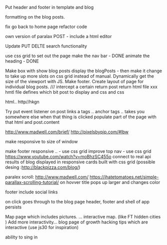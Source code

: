 


Put header and footer in template and blog





formatting on the blog posts.

fix go back to home page 
refactor code 

own version of paralax 
POST  - include a html editor 


Update PUT
DELTE 
search functionality

























use css grid to set out the page
make the nav bar - DONE 
animate the heading - DONE 


Make box with show blog posts display the blogPosts - then make it change to take up more slots on css grid instead of manual.
Dynamically get the size of the viewport with JS. 
Make footer. 
Create layout of page for individual blog posts. 
/// intercept a certain 
return post return html file xxx hmtl file defines which bit post to display and css and css 

html.. http//hkgn


Try
put event listener on post links a tags .. anchor tags .. takes you somewhere else 
when that thing is clicked populate part of the page with that html and post.content






http://www.madwell.com/brief/
http://pixelsbypip.com/#lbw




make responsive to size of window



make footer responsive .. - use css grid 
improve top nav - use css grid 
https://www.youtube.com/watch?v=moBhzSC455o
connect to real api 
results of blog displayed in responsive cards built with css grid (possible desing :http://blackpizza.com/blog/)



paralex scroll: http://www.madwell.com/
https://ihatetomatoes.net/simple-parallax-scrolling-tutorial/
on hovver title pops up larger and changes color 


footer include social links 


on click goes through to the blog page 
header, footer and shell of app persists 


Map page which includes pictures. ... interactive map. (like FT hidden cities )
Add more interactivity... blog page of growth hacking tips which are interactive (use js30 for inspiration)


ability to sing in 
